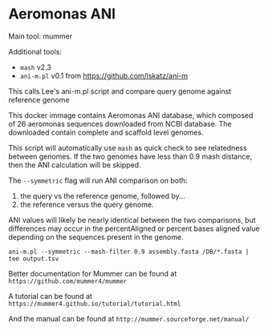 # Aeromonas ANI  

Main tool:  mummer

Additional tools:   
  -  `mash`  v2.3  
  - `ani-m.pl` v0.1 from https://github.com/lskatz/ani-m  

This calls Lee's ani-m.pl script and compare query genome against reference genome   


This docker immage contains Aeromonas ANI database, which composed of 26 aeromonas sequences downloaded from NCBI database. The downloaded contain complete and scaffold level genomes.   

This script will automatically use `mash` as quick check to see relatedness between genomes. If the two genomes have less than 0.9 mash distance, then the ANI calculation will be skipped.  

The `--symmetric` flag will run ANI comparison on both:  
  1. the query vs the reference genome, followed by...  
  2. the reference versus the query genome.  

ANI values will likely be nearly identical between the two comparisons, but differences may occur in the percentAligned or percent bases aligned value depending on the sequences present in the genome.  

```
ani-m.pl --symmetric --mash-filter 0.9 assembly.fasta /DB/*.fasta | tee output.tsv  
``` 


Better documentation for Mummer can be found at `https://github.com/mummer4/mummer`

A tutorial can be found at `https://mummer4.github.io/tutorial/tutorial.html`

And the manual can be found at `http://mummer.sourceforge.net/manual/`  
